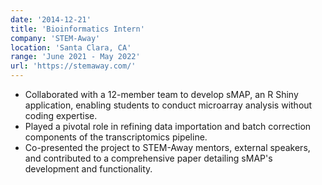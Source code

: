 ```yaml
---
date: '2014-12-21'
title: 'Bioinformatics Intern'
company: 'STEM-Away'
location: 'Santa Clara, CA'
range: 'June 2021 - May 2022'
url: 'https://stemaway.com/'
---
```


- Collaborated with a 12-member team to develop sMAP, an R Shiny application, enabling students to conduct microarray analysis without coding expertise.
- Played a pivotal role in refining data importation and batch correction components of the transcriptomics pipeline.
- Co-presented the project to STEM-Away mentors, external speakers, and contributed to a comprehensive paper detailing sMAP's development and functionality.
